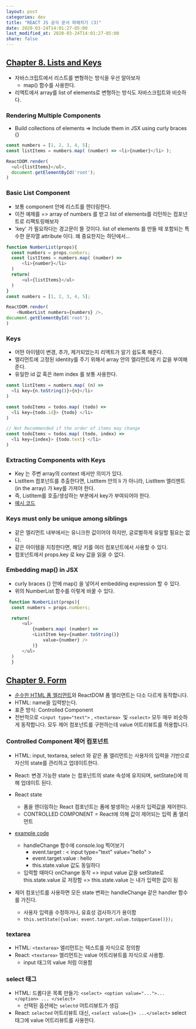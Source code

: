 ```yaml
---
layout: post
categories: dev
title: "REACT JS 공식 문서 파헤치기 (3)"
date: 2020-03-24T14:01:27-05:00
last_modified_at: 2020-03-24T14:01:27-05:00
share: false
---
```


## [Chapter 8. Lists and Keys](https://reactjs.org/docs/lists-and-keys.html)

- 자바스크립트에서 리스트를 변형하는 방식을 우선 알아보자
  - map() 함수를 사용한다. 
- 리액트에서 array를 list of elements로 변형하는 방식도 자바스크립트와 비슷하다.

### Rendering Multiple Components

- Build collections of elements => Include them in JSX using curly braces {}

```js
const numbers = [1, 2, 3, 4, 5];
const listItems = numbers.map( (number) => <li>{number}</li> );

ReactDOM.render(
  <ul>{listItems}</ul>,
  document.getElementById('root');
)
```

### Basic List Component

- 보통 component 안에 리스트를 렌더링한다.
- 이전 예제를 => array of numbers 를 받고 list of elements를 리턴하는 컴포넌트로 리팩토링해보자
- 'key' 가 필요하다는 경고문이 뜰 것이다. list of elements 를 만들 때 포함되는 특수한 문자열 attribute 이다. 왜 중요한지는 하단에서...

```js
function NumberList(props){
  const numbers = props.numbers;
  const listItems = numbers.map( (number) =>
      <li>{number}</li>
  ) 
  return(
      <ul>{listItems}</ul>
  )
}
const numbers = [1, 2, 3, 4, 5];

ReactDOM.render(
    <NumberList numbers={numbers} />,
document.getElementById('root');
)
```


### Keys

- 어떤 아이템이 변경, 추가, 제거되었는지 리액트가 알기 쉽도록 해준다. 
- 엘리먼트에 고정된 identity를 주기 위해서 array 안의 엘리먼트에 키 값을 부여해준다.
- 유일한 id 값 혹은 item index 를 보통 사용한다.

```js
const listItems = numbers.map( (n) => 
  <li key={n.toString()}>{n}</li>
)

const todoItems = todos.map( (todo) => 
  <li key={todo.id}> {todo} </li>
)

// Not Recommended if the order of items may change
const todoItems = todos.map( (todo, index) => 
  <li key={index}> {todo.text} </li>
)
```

### Extracting Components with Keys

- Key 는 주변 array의 context 에서만 의미가 있다.
- ListItem 컴포넌트를 추출한다면, ListItem 안의 li 가 아니라, ListItem 엘리멘트 (in the array) 가 key를 가져야 한다.
- 즉, ListItem를 호출/생성하는 부분에서 key가 부여되어야 한다.
- [예시 코드](https://codepen.io/gaearon/pen/ZXeOGM?editors=0010)

### Keys must only be unique among siblings

- 같은 엘리먼트 내부에서는 유니크한 값이어야 하지만, 글로벌하게 유일할 필요는 없다.
- 같은 아이템을 지칭한다면, 해당 키를 여러 컴포넌트에서 사용할 수 있다.
- 컴포넌트에서 props.key 로 key 값을 읽을 수 없다.

### Embedding map() in JSX

- curly braces {} 안에 map() 을 넣어서 embedding expression 할 수 있다.
- 위의 NumberList 함수를 이렇게 바꿀 수 있다.

```js
 function NumberList(props){
  const numbers = props.numbers;

  return(
      <ul>
          {numbers.map( (number) =>
          <ListItem key={number.toString()}
              value={number} />
          )}
      </ul>
  )
  }
```

## [Chapter 9. Form](https://ko.reactjs.org/docs/forms.html)

- [순수한 HTML 폼 엘리먼트](https://developer.mozilla.org/en-US/docs/Learn/Forms/How_to_structure_a_web_form)와 ReactDOM 폼 엘리먼트는 다소 다르게 동작합니다.
- HTML: name을 입력받는다.
- 표준 방식: Controlled Component
- 전반적으로 `<input type="text">` , `<textarea> `및 `<select>` 모두 매우 비슷하게 동작합니다. 모두 제어 컴포넌트를 구현하는데 value 어트리뷰트를 허용합니다.

### Controlled Component 제어 컴포넌트

- HTML: input, textarea, select 와 같은 폼 엘리먼트는 사용자의 입력을 기반으로 자신의 state를 관리하고 업데이트한다.
- React: 변경 가능한 state 는 컴포넌트의 state 속성에 유지되며, setState()에 의해 업데이트 된다.

- React state
  - 폼을 렌더링하는 React 컴포넌트는 폼에 발생하는 사용자 입력값을 제어한다.
  - CONTROLLED COMPONENT = React에 의해 값이 제어되는 입력 폼 엘리먼트

- [example code](https://codepen.io/gaearon/pen/VmmPgp?editors=0011)
  - handleChange 함수에 console.log 찍어보기
      - event.target : < input type="text" value="hello" >
      - event.target.value : hello
      - this.state.value 값도 동일하다
  - 입력할 때마다 onChange 동작 => input value 값을 setState로 this.state.value 로 저장함 => this.state.value 는 내가 입력한 값이 됨
- 제어 컴포넌트를 사용하면 모든 state 변화는 handleChange 같은 handler 함수를 가진다.
  - 사용자 입력을 수정하거나, 유효성 검사하기가 용이함
  - `this.setState({value: event.target.value.toUpperCase()});`

### textarea 

- HTML: `<textarea>` 엘리먼트는 텍스트를 자식으로 정의함
- React: `<textarea>` 엘리먼트는 value 어트리뷰트를 자식으로 사용함. 
    - input 태그의 value 처럼 이용함

### select 태그

- HTML: 드롭다운 목록 만들기: `<select> <option value="...">... </option> ... </select>`
  - 선택된 옵션에는 `selectd` 어트리뷰트가 생김
- React: `selected` 어트리뷰트 대신, `<select value={}> ...</select>`  select 태그에 value 어트리뷰트를 사용한다.

